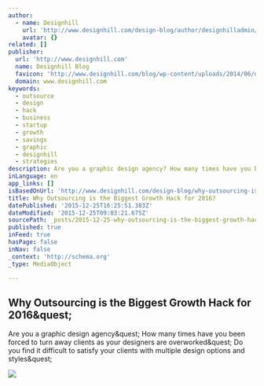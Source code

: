 ```yaml
---
author:
  - name: Designhill
    url: 'http://www.designhill.com/design-blog/author/designhilladmin/'
    avatar: {}
related: []
publisher:
  url: 'http://www.designhill.com'
  name: Designhill Blog
  favicon: 'http://www.designhill.com/blog/wp-content/uploads/2014/06/dh.png'
  domain: www.designhill.com
keywords:
  - outsource
  - design
  - hack
  - business
  - startup
  - growth
  - savings
  - graphic
  - designhill
  - strategies
description: Are you a graphic design agency? How many times have you been forced to turn away clients as your designers are overworked? Do you find it difficult to satisfy your clients with multiple design options and styles?
inLanguage: en
app_links: []
isBasedOnUrl: 'http://www.designhill.com/design-blog/why-outsourcing-is-the-biggest-growth-hack-for-2016/'
title: Why Outsourcing is the Biggest Growth Hack for 2016?
datePublished: '2015-12-25T16:25:51.383Z'
dateModified: '2015-12-25T09:03:21.675Z'
sourcePath: _posts/2015-12-25-why-outsourcing-is-the-biggest-growth-hack-for-2016.md
published: true
inFeed: true
hasPage: false
inNav: false
_context: 'http://schema.org'
_type: MediaObject

---
```

<article style=""><h1>Why Outsourcing is the Biggest Growth Hack for 2016&amp;quest;</h1><p>Are you a graphic design agency&amp;quest; How many times have you been forced to turn away clients as your designers are overworked&amp;quest; Do you find it difficult to satisfy your clients with multiple design options and styles&amp;quest;</p><img src="http://www.designhill.com/design-blog/wp-content/uploads/2015/12/Why-Outsourcing-is-the-Biggest-Growth-Hack.png" /></article>